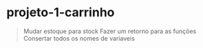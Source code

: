# projeto-1-carrinho

>Mudar estoque para stock
>Fazer um retorno para as funções
>Consertar todos os nomes de variaveis
>
